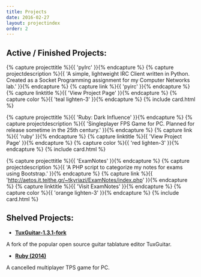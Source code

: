 ```yaml
---
title: Projects
date: 2016-02-27
layout: projectindex
order: 2
---
```


Active / Finished Projects:
-------

<link rel="stylesheet" href="../css/materialize-cards.css">


{% capture projecttitle %}{{ 'pyIrc' }}{% endcapture %}
{% capture projectdescription %}{{ 'A simple, lightweight IRC Client written in Python. Created as a Socket Programming assignment for my Computer Networks lab.' }}{% endcapture %}
{% capture link %}{{ 'pyirc' }}{% endcapture %}
{% capture linktitle %}{{ 'View Project Page' }}{% endcapture %}
{% capture color %}{{ 'teal lighten-3' }}{% endcapture %}
{% include card.html %}

{% capture projecttitle %}{{ 'Ruby: Dark Influence' }}{% endcapture %}
{% capture projectdescription %}{{ 'Singleplayer FPS Game for PC. Planned for release sometime in the 25th century.' }}{% endcapture %}
{% capture link %}{{ 'ruby' }}{% endcapture %}
{% capture linktitle %}{{ 'View Project Page' }}{% endcapture %}
{% capture color %}{{ 'red lighten-3' }}{% endcapture %}
{% include card.html %}

{% capture projecttitle %}{{ 'ExamNotes' }}{% endcapture %}
{% capture projectdescription %}{{ 'A PHP script to categorize my notes for exams using Bootstrap.' }}{% endcapture %}
{% capture link %}{{ 'http://aetos.it.teithe.gr/~tkyriazi/ExamNotes/index.php' }}{% endcapture %}
{% capture linktitle %}{{ 'Visit ExamNotes' }}{% endcapture %}
{% capture color %}{{ 'orange lighten-3' }}{% endcapture %}
{% include card.html %}


Shelved Projects:
-------

* [ **TuxGuitar-1.3.1-fork** ](https://github.com/theokyr/TuxGuitar-1.3.1-fork)

A fork of the popular open source guitar tablature editor TuxGuitar. 

* [ **Ruby (2014)** ](ruby2014)

A cancelled multiplayer TPS game for PC.
